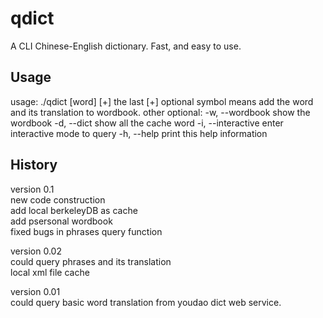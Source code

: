 qdict
=====

A CLI Chinese-English dictionary. 
Fast, and easy to use. 

Usage
-----
usage: ./qdict [word] [+] 
the last [+] optional symbol means add the word and its translation to wordbook. 
other optional: 
-w, --wordbook       show the wordbook
-d, --dict           show all the cache word
-i, --interactive    enter interactive mode to query
-h, --help           print this help information

History
-----
version 0.1  
new code construction  
add local berkeleyDB as cache  
add psersonal wordbook  
fixed bugs in phrases query function 

version 0.02  
could query phrases and its translation  
local xml file cache

version 0.01  
could query basic word translation from youdao dict web service.


